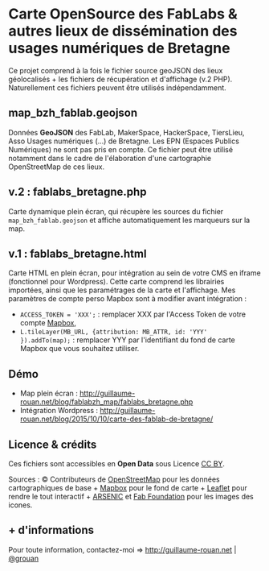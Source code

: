 # Carte OpenSource des FabLabs & autres lieux de dissémination des usages numériques de Bretagne

Ce projet comprend à la fois le fichier source geoJSON des lieux géolocalisés + les fichiers de récupération et d'affichage (v.2 PHP). Naturellement ces fichiers peuvent être utilisés indépendamment.

## map_bzh_fablab.geojson
Données <b>GeoJSON</b> des FabLab, MakerSpace, HackerSpace, TiersLieu, Asso Usages numériques (...) de Bretagne.
Les EPN (Espaces Publics Numériques) ne sont pas pris en compte. Ce fichier peut être utilisé notamment dans le cadre de l'élaboration d'une cartographie OpenStreetMap de ces lieux.

## v.2 : fablabs_bretagne.php
Carte dynamique plein écran, qui récupère les sources du fichier <code>map_bzh_fablab.geojson</code> et affiche automatiquement les marqueurs sur la map.

## v.1 : fablabs_bretagne.html
Carte HTML en plein écran, pour intégration au sein de votre CMS en iframe (fonctionnel pour Wordpress). Cette carte comprend les librairies importées, ainsi que les paramétrages de la carte et l'affichage.
Mes paramètres de compte perso Mapbox sont à modifier avant intégration :
- <code>ACCESS_TOKEN = 'XXX';</code> : remplacer XXX par l'Access Token de votre compte <a href="http://www.mapbox.com/" target="_blank">Mapbox</a>,
- <code>L.tileLayer(MB_URL, {attribution: MB_ATTR, id: 'YYY' }).addTo(map);</code> : remplacer YYY par l'identifiant du fond de carte Mapbox que vous souhaitez utiliser.

## Démo
- Map plein écran : http://guillaume-rouan.net/blog/fablabzh_map/fablabs_bretagne.php
- Intégration Wordpress : http://guillaume-rouan.net/blog/2015/10/10/carte-des-fablab-de-bretagne/

## Licence & crédits
Ces fichiers sont accessibles en <b>Open Data</b> sous Licence <a href="http://creativecommons.org/licenses/by/4.0/" target="_blank">CC BY</a>.

Sources : &copy; Contributeurs de <a href="http://openstreetmap.org" target="_blank">OpenStreetMap</a> pour les données cartographiques de base + <a href="http://www.mapbox.com" target="_blank">Mapbox</a> pour le fond de carte + <a href="http://leafletjs.com/" target="_blank">Leaflet</a> pour rendre le tout interactif + <a href="http://arsenicpaca.fr/iconotheque-mediation-numerique/" target="_blank">ARSENIC</a> et <a href="http://www.fabfoundation.org" target="_blank">Fab Foundation</a> pour les images des icones.

## + d'informations
Pour toute information, contactez-moi => <a href="http://guillaume-rouan.net" target="_blank">http://guillaume-rouan.net</a> | <a href="http://twitter.com/grouan" target="_blank">@grouan</a>
